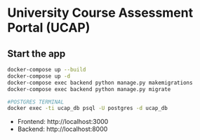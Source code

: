 # University Course Assessment Portal (UCAP)

## Start the app

```bash
docker-compose up --build
docker-compose up -d
docker-compose exec backend python manage.py makemigrations
docker-compose exec backend python manage.py migrate

#POSTGRES TERMINAL
docker exec -ti ucap_db psql -U postgres -d ucap_db 
```

- Frontend: http://localhost:3000  
- Backend: http://localhost:8000
